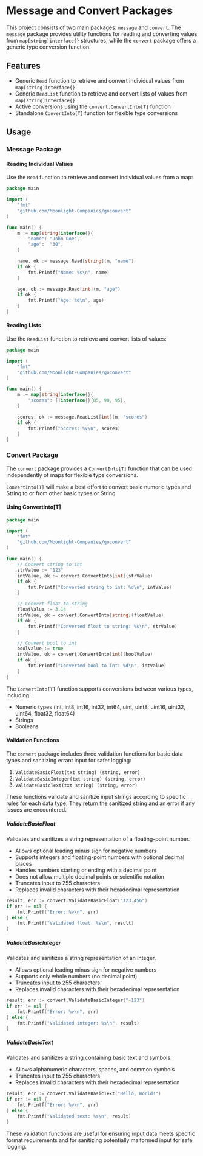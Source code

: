 # Message and Convert Packages

This project consists of two main packages: `message` and `convert`. The `message` package provides utility functions for reading and converting values from `map[string]interface{}` structures, while the `convert` package offers a generic type conversion function.

## Features

- Generic `Read` function to retrieve and convert individual values from `map[string]interface{}`
- Generic `ReadList` function to retrieve and convert lists of values from `map[string]interface{}`
- Active conversions using the `convert.ConvertInto[T]` function
- Standalone `ConvertInto[T]` function for flexible type conversions

## Usage

### Message Package

#### Reading Individual Values

Use the `Read` function to retrieve and convert individual values from a map:

```go
package main

import (
    "fmt"
    "github.com/Moonlight-Companies/goconvert"
)

func main() {
    m := map[string]interface{}{
        "name": "John Doe",
        "age":  "30",
    }

    name, ok := message.Read[string](m, "name")
    if ok {
        fmt.Printf("Name: %s\n", name)
    }

    age, ok := message.Read[int](m, "age")
    if ok {
        fmt.Printf("Age: %d\n", age)
    }
}
```

#### Reading Lists

Use the `ReadList` function to retrieve and convert lists of values:

```go
package main

import (
    "fmt"
    "github.com/Moonlight-Companies/goconvert"
)

func main() {
    m := map[string]interface{}{
        "scores": []interface{}{85, 90, 95},
    }

    scores, ok := message.ReadList[int](m, "scores")
    if ok {
        fmt.Printf("Scores: %v\n", scores)
    }
}
```

### Convert Package

The `convert` package provides a `ConvertInto[T]` function that can be used independently of maps for flexible type conversions.

`ConvertInto[T]` will make a best effort to convert basic numeric types and String to or from other basic types or String

#### Using ConvertInto[T]

```go
package main

import (
    "fmt"
    "github.com/Moonlight-Companies/goconvert"
)

func main() {
    // Convert string to int
    strValue := "123"
    intValue, ok := convert.ConvertInto[int](strValue)
    if ok {
        fmt.Printf("Converted string to int: %d\n", intValue)
    }

    // Convert float to string
    floatValue := 3.14
    strValue, ok = convert.ConvertInto[string](floatValue)
    if ok {
        fmt.Printf("Converted float to string: %s\n", strValue)
    }

    // Convert bool to int
    boolValue := true
    intValue, ok = convert.ConvertInto[int](boolValue)
    if ok {
        fmt.Printf("Converted bool to int: %d\n", intValue)
    }
}
```

The `ConvertInto[T]` function supports conversions between various types, including:
- Numeric types (int, int8, int16, int32, int64, uint, uint8, uint16, uint32, uint64, float32, float64)
- Strings
- Booleans

#### Validation Functions

The `convert` package includes three validation functions for basic data types and sanitizing errant input for safer logging:

1. `ValidateBasicFloat(txt string) (string, error)`
2. `ValidateBasicInteger(txt string) (string, error)`
3. `ValidateBasicText(txt string) (string, error)`

These functions validate and sanitize input strings according to specific rules for each data type. They return the sanitized string and an error if any issues are encountered.

##### ValidateBasicFloat

Validates and sanitizes a string representation of a floating-point number.

- Allows optional leading minus sign for negative numbers
- Supports integers and floating-point numbers with optional decimal places
- Handles numbers starting or ending with a decimal point
- Does not allow multiple decimal points or scientific notation
- Truncates input to 255 characters
- Replaces invalid characters with their hexadecimal representation

```go
result, err := convert.ValidateBasicFloat("123.456")
if err != nil {
    fmt.Printf("Error: %v\n", err)
} else {
    fmt.Printf("Validated float: %s\n", result)
}
```

##### ValidateBasicInteger

Validates and sanitizes a string representation of an integer.

- Allows optional leading minus sign for negative numbers
- Supports only whole numbers (no decimal point)
- Truncates input to 255 characters
- Replaces invalid characters with their hexadecimal representation

```go
result, err := convert.ValidateBasicInteger("-123")
if err != nil {
    fmt.Printf("Error: %v\n", err)
} else {
    fmt.Printf("Validated integer: %s\n", result)
}
```

##### ValidateBasicText

Validates and sanitizes a string containing basic text and symbols.

- Allows alphanumeric characters, spaces, and common symbols
- Truncates input to 255 characters
- Replaces invalid characters with their hexadecimal representation

```go
result, err := convert.ValidateBasicText("Hello, World!")
if err != nil {
    fmt.Printf("Error: %v\n", err)
} else {
    fmt.Printf("Validated text: %s\n", result)
}
```

These validation functions are useful for ensuring input data meets specific format requirements and for sanitizing potentially malformed input for safe logging.
